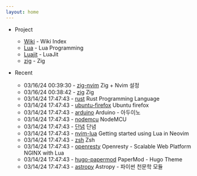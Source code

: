 ```yaml
---
layout: home
---
```


* Project
	- [Wiki](/wiki/index) - Wiki Index
	- [Lua](/wiki/lua) - Lua Programming
	- [Luajit](/wiki/luajit) - LuaJit
	- [zig](/wiki/zig) - Zig

* Recent
	- 03/16/24 00:39:30 - [zig-nvim](wiki/zig-nvim.md) Zig + Nvim 설정
	- 03/16/24 00:38:42 - [zig](wiki/zig.md) Zig
	- 03/14/24 17:47:43 - [rust](wiki/rust.md) Rust Programming Language
	- 03/14/24 17:47:43 - [ubuntu-firefox](wiki/ubuntu-firefox.md) Ubuntu firefox
	- 03/14/24 17:47:43 - [arduino](wiki/arduino.md) Arduino - 아두이노
	- 03/14/24 17:47:43 - [nodemcu](wiki/nodemcu.md) NodeMCU
	- 03/14/24 17:47:43 - [단념](wiki/단념.md) 단념
	- 03/14/24 17:47:43 - [nvim-lua](wiki/nvim-lua.md) Getting started using Lua in Neovim
	- 03/14/24 17:47:43 - [zsh](wiki/zsh.md) Zsh
	- 03/14/24 17:47:43 - [openresty](wiki/openresty.md) Openresty - Scalable Web Platform NGINX with Lua
	- 03/14/24 17:47:43 - [hugo-papermod](wiki/hugo-papermod.md) PaperMod - Hugo Theme
	- 03/14/24 17:47:43 - [astropy](wiki/astropy.md) Astropy - 파이썬 천문학 모듈
